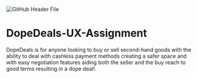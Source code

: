 ![GitHub Header File](https://i.ibb.co/vP4Cjfb/Frame-3.png)

# DopeDeals-UX-Assignment
DopeDeals is for anyone looking to buy or sell second-hand goods with the ability to deal with cashless payment methods creating a safer space and with easy negotiation features aiding both the seller and the buy reach to good terms resulting in a dope deal!.
